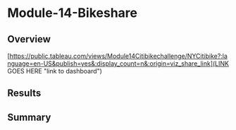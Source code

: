 # Module-14-Bikeshare


## Overview
[https://public.tableau.com/views/Module14Citibikechallenge/NYCitibike?:language=en-US&publish=yes&:display_count=n&:origin=viz_share_link](LINK GOES HERE "link to dashboard")


## Results


## Summary
